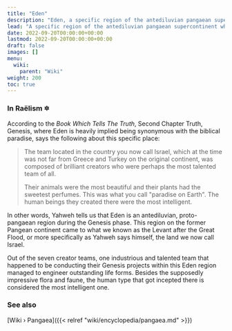 ```yaml
---
title: "Eden"
description: "Eden, a specific region of the antediluvian pangaean supercontinent where one of the seven Elohimian creator teams were quite talented and are accounted for having created paradise on Earth."
lead: "A specific region of the antediluvian pangaean supercontinent where one of the seven Elohimian creator teams were quite talented and are accounted for having created paradise on Earth."
date: 2022-09-20T00:00:00+00:00
lastmod: 2022-09-20T00:00:00+00:00
draft: false
images: []
menu:
  wiki:
    parent: "Wiki"
weight: 200
toc: true
---
```


### In Raëlism 🔯


According to the _Book Which Tells The Truth_, Second Chapter Truth, Genesis, where Eden is heavily implied being synonymous with the biblical paradise, says the following about this specific place:

> The team located in the country you now call Israel, which at the time was not far from Greece and Turkey on the original continent, was composed of brilliant creators who were perhaps the most talented team of all.
>
> Their animals were the most beautiful and their plants had the sweetest perfumes. This was what you call "paradise on Earth". The human beings they created there were the most intelligent.

In other words, Yahweh tells us that Eden is an antediluvian, proto-pangaean region during the Genesis phase. This region on the former Pangean continent came to what we known as the Levant after the Great Flood, or more specifically as Yahweh says himself, the land we now call Israel.

Out of the seven creator teams, one industrious and talented team that happened to be conducting their Genesis projects within this Eden region managed to engineer outstanding life forms. Besides the supposedly impressive flora and faune, the human type that got incepted there is considered the most intelligent one.

### See also

[Wiki › Pangaea]({{< relref "wiki/encyclopedia/pangaea.md" >}})</br>
